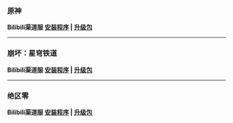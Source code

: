 ### 原神
**Bilibili渠道服 
[安装程序](https://pkg.biligame.com/games/yuanshen_setup_202409241934/955641/yuanshen_setup_202409241934.exe) | 
[升级包](https://hyp-webstatic.mihoyo.com/hyp-client/umfgRO5gh5_1.2.2.159_14_0_cps_hk4e_cn_umfgRO5gh5_9mihoyo_202409241933_rkjcMkAI.zip)**

---

### 崩坏：星穹铁道
**Bilibili渠道服 
[安装程序](https://pkg.biligame.com/games/StarRail_setup_2.6.0/333649/StarRail_setup_2.6.0.exe) | 
[升级包](https://hyp-webstatic.mihoyo.com/hyp-client/6P5gHMNyK3_1.2.2.159_14_0_cps_hkrpg_cn_6P5gHMNyK3_13mihoyo_202409241149_JfCCbcTO.zip)**

---

### 绝区零
**Bilibili渠道服 
[安装程序](https://pkg.biligame.com/games/ZenlessZoneZero_setup_202409251434/878611/ZenlessZoneZero_setup_202409251434.exe) | 
[升级包](https://hyp-webstatic.mihoyo.com/hyp-client/xV0f4r1GT0_1.2.2.159_14_0_cps_nap_cn_xV0f4r1GT0_4mihoyo_202409251433_FAndDIEc.zip)**
